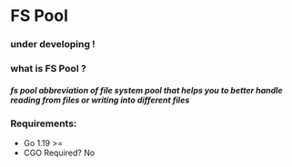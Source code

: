 # FS Pool


### under developing !

### what is FS Pool ?

##### fs pool abbreviation of file system pool that helps you to better handle reading from files or writing into different files

### Requirements:
* Go 1.19 >=
* CGO Required? No 